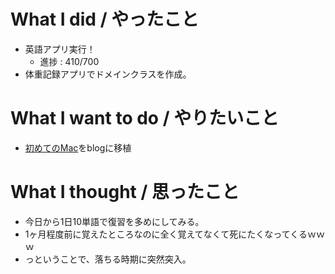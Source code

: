 # What I did / やったこと
- 英語アプリ実行！
  - 進捗 : 410/700
- 体重記録アプリでドメインクラスを作成。

# What I want to do / やりたいこと
- [初めてのMac](https://slideck.io/github.com/yamap55/Slide/20170113/first_mac.md#/)をblogに移植

# What I thought / 思ったこと
- 今日から1日10単語で復習を多めにしてみる。
- 1ヶ月程度前に覚えたところなのに全く覚えてなくて死にたくなってくるｗｗｗ
- っということで、落ちる時期に突然突入。
